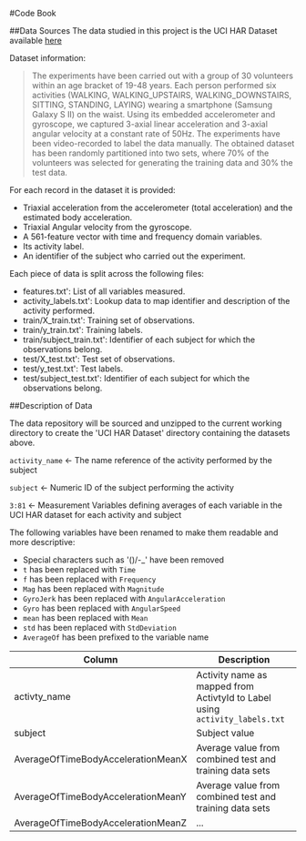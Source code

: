 #Code Book

##Data Sources
The data studied in this project is the UCI HAR Dataset available [here]("https://d396qusza40orc.cloudfront.net/getdata%2Fprojectfiles%2FUCI%20HAR%20Dataset.zip")

Dataset information:

>The experiments have been carried out with a group of 30 volunteers within an age bracket of 19-48 years. Each person performed six activities (WALKING, WALKING\_UPSTAIRS, WALKING\_DOWNSTAIRS, SITTING, STANDING, LAYING) wearing a smartphone (Samsung Galaxy S II) on the waist. Using its embedded accelerometer and gyroscope, we captured 3-axial linear acceleration and 3-axial angular velocity at a constant rate of 50Hz. The experiments have been video-recorded to label the data manually. The obtained dataset has been randomly partitioned into two sets, where 70% of the volunteers was selected for generating the training data and 30% the test data. 

For each record in the dataset it is provided: 

- Triaxial acceleration from the accelerometer (total acceleration) and the estimated body acceleration. 
- Triaxial Angular velocity from the gyroscope. 
- A 561-feature vector with time and frequency domain variables. 
- Its activity label. 
- An identifier of the subject who carried out the experiment.

Each piece of data is split across the following files:

* features.txt': List of all variables measured.
* activity_labels.txt': Lookup data to map identifier and description of the activity performed.
* train/X_train.txt': Training set of observations.
* train/y_train.txt': Training labels.
* train/subject_train.txt': Identifier of each subject for which the observations belong.
* test/X_test.txt': Test set of observations.
* test/y_test.txt': Test labels.
* test/subject_test.txt': Identifier of each subject for which the observations belong.

##Description of Data

The data repository will be sourced and unzipped to the current working directory to create the 'UCI HAR Dataset' directory containing the datasets above.

`activity_name` <- The name reference of the activity performed by the subject

`subject` <- Numeric ID of the subject performing the activity

`3:81` <- Measurement Variables defining averages of each variable in the UCI HAR dataset for each activity and subject

The following variables have been renamed to make them readable and more descriptive:

* Special characters such as '()/-_' have been removed
* `t` has been replaced with `Time`
* `f` has been replaced with `Frequency`
* `Mag` has been replaced with `Magnitude`
* `GyroJerk` has been replaced with `AngularAcceleration`
* `Gyro` has been replaced with `AngularSpeed`
* `mean` has been replaced with `Mean`
* `std` has been replaced with `StdDeviation`
* `AverageOf` has been prefixed to the variable name

| Column            				| Description                                                                  |
|-----------------------------------|------------------------------------------------------------------------------|
| activty_name      				| Activity name as mapped from ActivtyId to Label using `activity_labels.txt`  |
| subject           				| Subject value                                                                |
| AverageOfTimeBodyAccelerationMeanX| Average value from combined test and training data sets                      |
| AverageOfTimeBodyAccelerationMeanY| Average value from combined test and training data sets                      |
| AverageOfTimeBodyAccelerationMeanZ| ...                                                                          |
